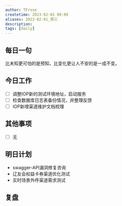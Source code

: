 ```yaml
---
author: TFrose
createtime: 2023-02-01 09:09
aliases: 2023-02-01_周三
description:
tags: [daily]
---
```


## 每日一句
比未知更可怕的是预知，比变化更让人不安的是一成不变。


## 今日工作
- [ ] 调整IOP新的测试环境地址，启动服务
- [ ] 检查数据库日志表备份情况，并整理反馈
- [ ] IOP新增渠道维护文档梳理

## 其他事项
- [ ] 无

## 明日计划
- swagger-API漏洞修复咨询
- 辽友会权益卡券渠道优化测试
- 实时场景外呼渠道需求测试

## 复盘

